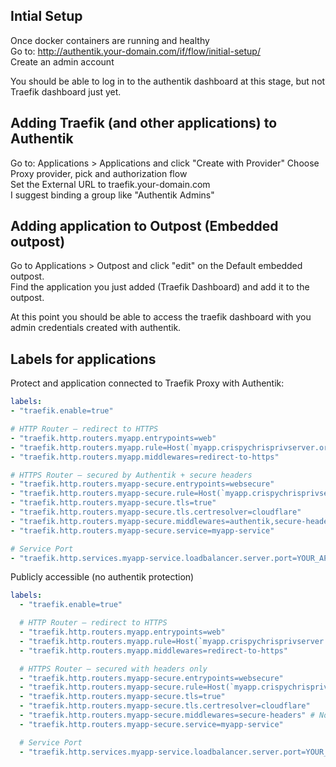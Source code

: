 ## Intial Setup
Once docker containers are running and healthy <br/>
Go to: http://authentik.your-domain.com/if/flow/initial-setup/ <br/>
Create an admin account

You should be able to log in to the authentik dashboard at this stage, but not Traefik dashboard just yet.

## Adding Traefik (and other applications) to Authentik

Go to: Applications > Applications and click "Create with Provider"
Choose Proxy provider, pick and authorization flow <br/>
Set the External URL to traefik.your-domain.com <br />
I suggest binding a group like "Authentik Admins" 

## Adding application to Outpost (Embedded outpost)

Go to Applications > Outpost and click "edit" on the Default embedded outpost. <br />
Find the application you just added (Traefik Dashboard) and add it to the outpost.<br />

At this point you should be able to access the traefik dashboard with you admin credentials created with authentik.

## Labels for applications
Protect and application connected to Traefik Proxy with Authentik:
```yaml
labels:
- "traefik.enable=true"

# HTTP Router – redirect to HTTPS
- "traefik.http.routers.myapp.entrypoints=web"
- "traefik.http.routers.myapp.rule=Host(`myapp.crispychrisprivserver.org`)"
- "traefik.http.routers.myapp.middlewares=redirect-to-https"

# HTTPS Router – secured by Authentik + secure headers
- "traefik.http.routers.myapp-secure.entrypoints=websecure"
- "traefik.http.routers.myapp-secure.rule=Host(`myapp.crispychrisprivserver.org`)"
- "traefik.http.routers.myapp-secure.tls=true"
- "traefik.http.routers.myapp-secure.tls.certresolver=cloudflare"
- "traefik.http.routers.myapp-secure.middlewares=authentik,secure-headers"
- "traefik.http.routers.myapp-secure.service=myapp-service"

# Service Port
- "traefik.http.services.myapp-service.loadbalancer.server.port=YOUR_APP_PORT"
```

Publicly accessible (no authentik protection)
```yaml
labels:
  - "traefik.enable=true"

  # HTTP Router – redirect to HTTPS
  - "traefik.http.routers.myapp.entrypoints=web"
  - "traefik.http.routers.myapp.rule=Host(`myapp.crispychrisprivserver.org`)"
  - "traefik.http.routers.myapp.middlewares=redirect-to-https"

  # HTTPS Router – secured with headers only
  - "traefik.http.routers.myapp-secure.entrypoints=websecure"
  - "traefik.http.routers.myapp-secure.rule=Host(`myapp.crispychrisprivserver.org`)"
  - "traefik.http.routers.myapp-secure.tls=true"
  - "traefik.http.routers.myapp-secure.tls.certresolver=cloudflare"
  - "traefik.http.routers.myapp-secure.middlewares=secure-headers" # No authentik here
  - "traefik.http.routers.myapp-secure.service=myapp-service"

  # Service Port
  - "traefik.http.services.myapp-service.loadbalancer.server.port=YOUR_APP_PORT"
```
